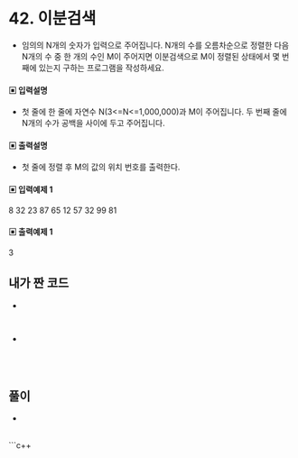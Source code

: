 # 42. 이분검색

* 임의의 N개의 숫자가 입력으로 주어집니다. N개의 수를 오름차순으로 정렬한 다음 N개의 수 
중 한 개의 수인 M이 주어지면 이분검색으로 M이 정렬된 상태에서 몇 번째에 있는지 구하는 
프로그램을 작성하세요.




#### ▣ 입력설명

* 첫 줄에 한 줄에 자연수 N(3<=N<=1,000,000)과 M이 주어집니다.
두 번째 줄에 N개의 수가 공백을 사이에 두고 주어집니다.







#### ▣ 출력설명

* 첫 줄에 정렬 후 M의 값의 위치 번호를 출력한다.








#### ▣ 입력예제 1
8 32
23 87 65 12 57 32 99 81








#### ▣ 출력예제 1
3




## 내가 짠 코드
* 
```c++



```
* 
<br><br> 

## 풀이
* 
<br/>
```c++

```
